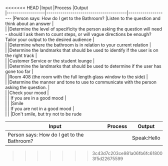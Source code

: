   
<<<<<<< HEAD
|Input              |Process                                 |Output              
|-------------------|----------------------------------------|--------------------
|Person says: How do I get to the Bathroom? |Listen to the question and think about an answer |                   
|                   |Determine the level of specificity the person asking the question will need - should I ask them to count steps, or will vague directions be enough? Tailor your output to the desired audience |                     
|                   |Determine where the bathroom is in relation to your current relation |                   
|                   |Determine the landmarks that should be used to identify if the user is on the right track |                   
|                   |Customer Service or the student lounge |                   
|                   |Determine the landmarks that should be used to determine if the user has gone too far |                   
|                   |Room 408 (the room with the full length glass window to the side) |                   
|		    |Determine the manner and tone to use to communicate with the person asking the question.                   |                    
|	            |Check your mood                         |                     
|                   |    If you are in a good mood	     |                     
|                   |                                        |Smile                
|                   |    If you are not in a good mood       |                     
|                   |                                        |Don't smile, but try not to be rude  
    
|Input              |Process                                 |Output               
|-------------------|----------------------------------------|---------------------
|Person says: How do I get to the Bathroom?                  |                                        | Speak:Hello         
>>>>>>> 3c43d7c203ce981a06fb6fc618003f5d22675599

